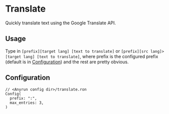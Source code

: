 # Translate

Quickly translate text using the Google Translate API.

## Usage

Type in `[prefix][target lang] [text to translate]` or `[prefix][src lang]>[target lang] [text to translate]`, where prefix is the configured prefix (default is in [Configuration](#Configuration)) and the rest are pretty obvious.

## Configuration

```ron
// <Anyrun config dir>/translate.ron
Config(
  prefix: ":",
  max_entries: 3,
)
```